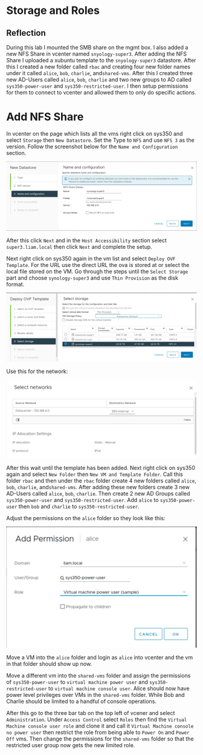 # Storage and Roles

## Reflection

During this lab I mounted the SMB share on the mgmt box. I also added a new NFS Share in vcenter named `snyology-super3`. After adding the NFS Share I uploaded a xubuntu template to the `snyology-super3` datastore. After this I created a new folder called `rbac` and creating four new folder names under it called `alice`, `bob`, `charlie`, and`shared-vms`. After this I created three new AD-Users called `alice`, `bob`, `charlie` and two new groups to AD called `sys350-power-user` and `sys350-restricted-user`. I then setup permissions for them to connect to vcenter and allowed them to only do specific actions. 



# Add NFS Share

In vcenter on the page which lists all the vms right click on sys350 and select `Storage` then `New Datastore`.  Set the Type to `NFS` and use `NFS 3` as the version. Follow the screenshot below for the `Name and Configuration` section.

![](https://github.com/liamb8/sys350/blob/main/Pictures/Lab4/NFSDatastore.JPG)

After this click `Next` and in the `Host Accessibility` section select `super3.liam.local` then click `Next` and complete the setup. 

Next right click on sys350 again in the vm list and select `Deploy OVF Template`. For the URL use the direct URL the ova is stored at or select the local file stored on the VM. Go through the steps until the `Select Storage` part and choose `synology-super3` and use `Thin Provision` as the disk format. 

![](https://github.com/liamb8/sys350/blob/main/Pictures/Lab4/OVFTemplate.JPG)

Use this for the network:

![](https://github.com/liamb8/sys350/blob/main/Pictures/Lab4/Network.JPG)

After this wait until the template has been added. Next right click on sys350 again and select `New Folder` then `New VM and Template Folder`. Call this folder `rbac` and then under the `rbac` folder create 4 new folders called `alice`, `bob`, `charlie`, and`shared-vms`. After adding these new folders create 3 new AD-Users called `alice`, `bob`, `charlie`. Then create 2 new AD Groups called `sys350-power-user` and `sys350-restricted-user`.  Add `alice` to `sys350-power-user` then `bob` and `charlie` to `sys350-restricted-user`. 



Adjust the permissions on the `alice` folder so they look like this:

![](https://github.com/liamb8/sys350/blob/main/Pictures/Lab4/FolderPermission.JPG)

Move a VM into the `alice` folder and login as `alice` into vcenter and the vm in that folder should show up now. 

Move a different vm into the `shared-vms` folder and assign the permissions of `sys350-power-user` to `virtual machine power user` and `sys350-restricted-user` to `virtual machine console user`. Alice should now have power level privileges over VMs in the `shared-vms` folder. While Bob and Charlie should be limited to a handful of console operations.

After this go to the three bar tab on the top left of vcener and select `Administration`. Under `Access Control` select `Roles` then find the `Virtual Machine console user role` and clone it and call it `Virtual Machine console no power user` then restrict the role from being able to `Power On` and `Power Off` vms. Then change the permissions for the `shared-vms` folder so that the restricted user group now gets the new limited role. 



